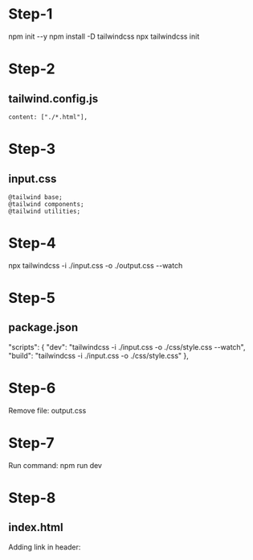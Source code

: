 Step-1
=======
npm init --y
npm install -D tailwindcss
npx tailwindcss init

Step-2
=======
tailwind.config.js
------------------
    content: ["./*.html"],


Step-3
=======
input.css
---------
    @tailwind base;
    @tailwind components;
    @tailwind utilities;


Step-4
=======
npx tailwindcss -i ./input.css -o ./output.css --watch


Step-5
=======
package.json
------------
"scripts": {
    "dev": "tailwindcss -i ./input.css -o ./css/style.css --watch",
    "build": "tailwindcss -i ./input.css -o ./css/style.css"
},

Step-6
=======
Remove file: output.css 


Step-7
=======
Run command: npm run dev


Step-8
=======
index.html
-----------
Adding link in header: <link rel="stylesheet" href="./css/style.css">
